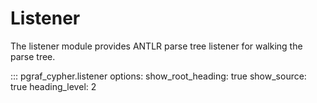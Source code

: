 # Listener

The listener module provides ANTLR parse tree listener for walking the parse tree.

::: pgraf_cypher.listener
    options:
      show_root_heading: true
      show_source: true
      heading_level: 2
